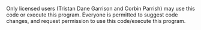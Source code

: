 Only licensed users (Tristan Dane Garrison and Corbin Parrish) may use this code or execute this program. Everyone is permitted to suggest code changes, and request permission to use this code/execute this program.

